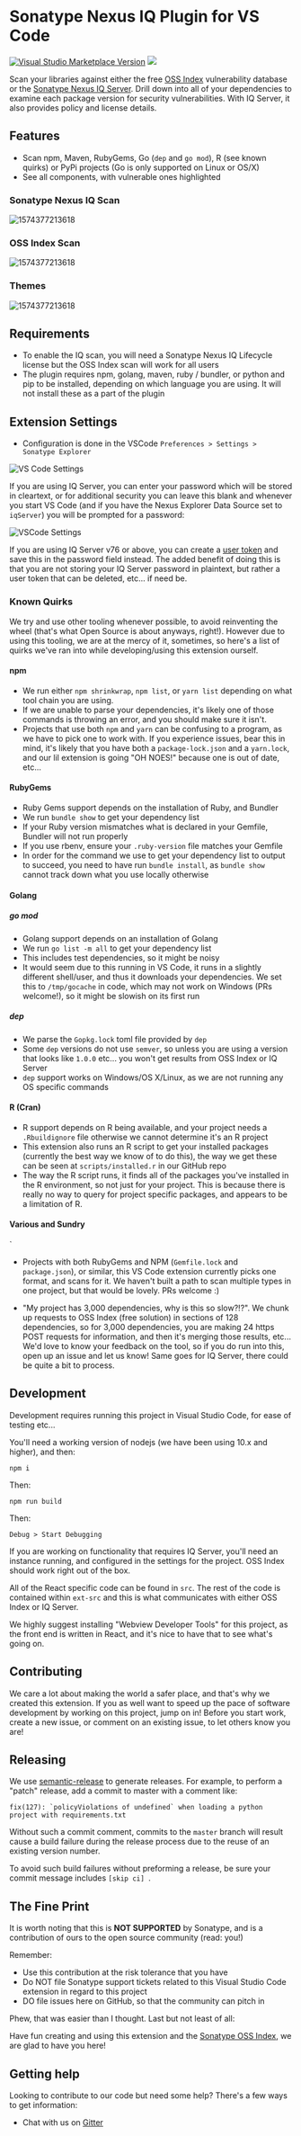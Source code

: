 # Sonatype Nexus IQ Plugin for VS Code

[![Visual Studio Marketplace Version](https://img.shields.io/visual-studio-marketplace/v/sonatypecommunity.vscode-iq-plugin?color=blue&label=VS%20Marketplace&logo=visual-studio-code&style=flat-square)](https://marketplace.visualstudio.com/items?itemName=SonatypeCommunity.vscode-iq-plugin)
<a href="https://circleci.com/gh/sonatype-nexus-community/vscode-iq-plugin"><img src="https://circleci.com/gh/sonatype-nexus-community/vscode-iq-plugin.svg?style=shield" /></a>

Scan your libraries against either the free [OSS Index](https://ossindex.sonatype.org/) vulnerability database or the [Sonatype Nexus IQ Server](https://www.sonatype.com/nexus-iq-server). Drill down into all of your dependencies to examine each package version for security vulnerabilities. With IQ Server, it also provides policy and license details.[](https://github.com/sonatype-nexus-community/vscode-iq-plugin)

## Features

- Scan npm, Maven, RubyGems, Go (`dep` and `go mod`), R (see known quirks) or PyPi projects (Go is only supported on Linux or OS/X)
- See all components, with vulnerable ones highlighted

### Sonatype Nexus IQ Scan

![1574377213618](media/iq-animated-scan.gif)

### OSS Index Scan

![1574377213618](media/ossindex-animated-scan.gif)

### Themes

![1574377213618](media/animated-themes.gif)

## Requirements

- To enable the IQ scan, you will need a Sonatype Nexus IQ Lifecycle license but the OSS Index scan will work for all users
- The plugin requires npm, golang, maven, ruby / bundler, or python and pip to be installed, depending on which language you are using. It will not install these as a part of the plugin

## Extension Settings

- Configuration is done in the VSCode `Preferences > Settings > Sonatype Explorer`

![VS Code Settings](media/animated-settings.gif)

If you are using IQ Server, you can enter your password which will be stored in cleartext, or for additional security you can leave this blank and whenever you start VS Code (and if you have the Nexus Explorer Data Source set to `iqServer`) you will be prompted for a password:

![VSCode Settings](media/iqserver-passwordprompt-dark.png)

If you are using IQ Server v76 or above, you can create a [user token](https://help.sonatype.com/iqserver/automating/rest-apis/user-token-rest-api---v2) and save this in the password field instead. The added benefit of doing this is that you are not storing your IQ Server password in plaintext, but rather a user token that can be deleted, etc... if need be.

### Known Quirks

We try and use other tooling whenever possible, to avoid reinventing the wheel (that's what Open Source is about anyways, right!). However due to using this tooling, we are at the mercy of it, sometimes, so here's a list of quirks we've ran into while developing/using this extension ourself.

#### npm

- We run either `npm shrinkwrap`, `npm list`, or `yarn list` depending on what tool chain you are using.
- If we are unable to parse your dependencies, it's likely one of those commands is throwing an error, and you should make sure it isn't.
- Projects that use both `npm` and `yarn` can be confusing to a program, as we have to pick one to work with. If you experience issues, bear this in mind, it's likely that you have both a `package-lock.json` and a `yarn.lock`, and our lil extension is going "OH NOES!" because one is out of date, etc...

#### RubyGems

- Ruby Gems support depends on the installation of Ruby, and Bundler
- We run `bundle show` to get your dependency list
- If your Ruby version mismatches what is declared in your Gemfile, Bundler will not run properly
- If you use rbenv, ensure your `.ruby-version` file matches your Gemfile
- In order for the command we use to get your dependency list to output to succeed, you need to have run `bundle install`, as `bundle show` cannot track down what you use locally otherwise

#### Golang

##### go mod

- Golang support depends on an installation of Golang
- We run `go list -m all` to get your dependency list
- This includes test dependencies, so it might be noisy
- It would seem due to this running in VS Code, it runs in a slightly different shell/user, and thus it downloads your dependencies. We set this to `/tmp/gocache` in code, which may not work on Windows (PRs welcome!), so it might be slowish on its first run

##### dep

- We parse the `Gopkg.lock` toml file provided by `dep`
- Some `dep` versions do not use `semver`, so unless you are using a version that looks like `1.0.0` etc... you won't get results from OSS Index or IQ Server
- `dep` support works on Windows/OS X/Linux, as we are not running any OS specific commands

#### R (Cran)

- R support depends on R being available, and your project needs a `.Rbuildignore` file otherwise we cannot determine it's an R project
- This extension also runs an R script to get your installed packages (currently the best way we know of to do this), the way we get these can be seen at `scripts/installed.r` in our GitHub repo
- The way the R script runs, it finds all of the packages you've installed in the R environment, so not just for your project. This is because there is really no way to query for project specific packages, and appears to be a limitation of R.

#### Various and Sundry
`
- Projects with both RubyGems and NPM (`Gemfile.lock` and `package.json`), or similar, this VS Code extension currently picks one format, and scans for it. We haven't built a path to scan multiple types in one project, but that would be lovely. PRs welcome :)

- "My project has 3,000 dependencies, why is this so slow?!?". We chunk up requests to OSS Index (free solution) in sections of 128 dependencies, so for 3,000 dependencies, you are making 24 https POST requests for information, and then it's merging those results, etc... We'd love to know your feedback on the tool, so if you do run into this, open up an issue and let us know! Same goes for IQ Server, there could be quite a bit to process.

## Development

Development requires running this project in Visual Studio Code, for ease of testing etc...

You'll need a working version of nodejs (we have been using 10.x and higher), and then:

```
npm i
```

Then:

```
npm run build
```

Then:

`Debug > Start Debugging`

If you are working on functionality that requires IQ Server, you'll need an instance running, and configured in the settings for the project. OSS Index should work right out of the box.

All of the React specific code can be found in `src`. The rest of the code is contained within `ext-src` and this is what communicates with either OSS Index or IQ Server.

We highly suggest installing "Webview Developer Tools" for this project, as the front end is written in React, and it's nice to have that to see what's going on.

## Contributing

We care a lot about making the world a safer place, and that's why we created this extension. If you as well want to speed up the pace of software development by working on this project, jump on in! Before you start work, create a new issue, or comment on an existing issue, to let others know you are!

## Releasing

We use [semantic-release](https://github.com/semantic-release/semantic-release) to generate releases. For example,
to perform a "patch" release, add a commit to master with a comment like:

```
fix(127): `policyViolations of undefined` when loading a python project with requirements.txt
```

Without such a commit comment, commits to the `master` branch will result cause a build failure during the release
process due to the reuse of an existing version number.

To avoid such build failures without preforming a release, be sure your commit message includes `[skip ci] `.

## The Fine Print

It is worth noting that this is **NOT SUPPORTED** by Sonatype, and is a contribution of ours
to the open source community (read: you!)

Remember:

- Use this contribution at the risk tolerance that you have
- Do NOT file Sonatype support tickets related to this Visual Studio Code extension in regard to this project
- DO file issues here on GitHub, so that the community can pitch in

Phew, that was easier than I thought. Last but not least of all:

Have fun creating and using this extension and the [Sonatype OSS Index](https://ossindex.sonatype.org/), we are glad to have you here!

## Getting help

Looking to contribute to our code but need some help? There's a few ways to get information:

- Chat with us on [Gitter](https://gitter.im/sonatype/nexus-developers)
